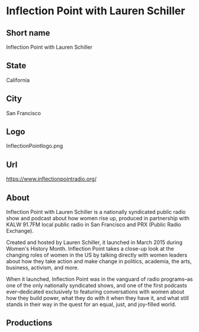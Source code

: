 # Inflection Point with Lauren Schiller

## Short name

Inflection Point with Lauren Schiller

## State

California

## City

San Francisco

## Logo

InflectionPointlogo.png

## Url

https://www.inflectionpointradio.org/

## About

Inflection Point with Lauren Schiller is a nationally syndicated public radio show and podcast about how women rise up, produced in partnership with KALW 91.7FM local public radio in San Francisco and PRX (Public Radio Exchange).

Created and hosted by Lauren Schiller, it launched in March 2015 during Women's History Month. Inflection Point takes a close-up look at the changing roles of women in the US by talking directly with women leaders about how they take action and make change in politics, academia, the arts, business, activism, and more. 

When it launched, Inflection Point was in the vanguard of radio programs–as one of the only nationally syndicated shows, and one of the first podcasts ever–dedicated exclusively to featuring conversations with women about how they build power, what they do with it when they have it, and what still stands in their way in the quest for an equal, just, and joy-filled world.

## Productions 
 

